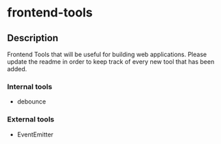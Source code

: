# frontend-tools
## Description
Frontend Tools that will be useful for building web applications.
Please update the readme in order to keep track of every new tool that has been added.

### Internal tools
* debounce

### External tools
* EventEmitter